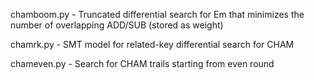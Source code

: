 chamboom.py - Truncated differential search for Em that minimizes the number of overlapping ADD/SUB (stored as weight)

chamrk.py - SMT model for related-key differential search for CHAM

chameven.py - Search for CHAM trails starting from even round
